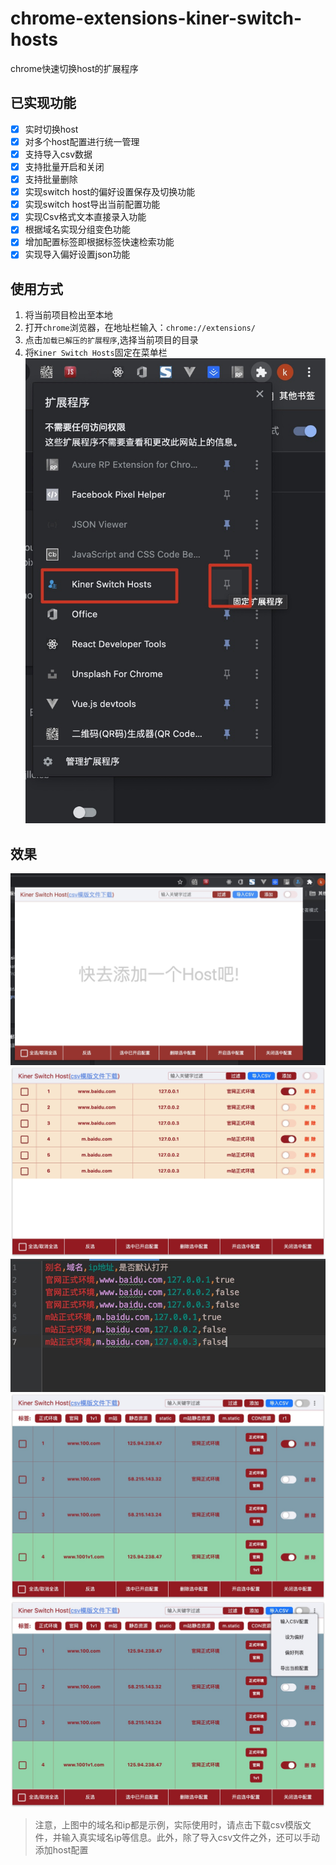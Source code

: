 # chrome-extensions-kiner-switch-hosts
chrome快速切换host的扩展程序

## 已实现功能

- [x] 实时切换host
- [x] 对多个host配置进行统一管理
- [x] 支持导入csv数据
- [x] 支持批量开启和关闭
- [x] 支持批量删除
- [x] 实现switch host的偏好设置保存及切换功能
- [x] 实现switch host导出当前配置功能
- [x] 实现Csv格式文本直接录入功能
- [x] 根据域名实现分组变色功能
- [x] 增加配置标签即根据标签快速检索功能
- [x] 实现导入偏好设置json功能

## 使用方式

1. 将当前项目检出至本地
2. 打开`chrome`浏览器，在地址栏输入：`chrome://extensions/`
3. 点击`加载已解压的扩展程序`,选择当前项目的目录
4. 将`Kiner Switch Hosts`固定在菜单栏
    ![1](./imgs/1.jpg)
    
## 效果

![2](./imgs/2.jpg)
![3](./imgs/3.jpg)
![4](./imgs/4.jpg)
![5](./imgs/5.jpg)
![6](./imgs/6.jpg)

> 注意，上图中的域名和ip都是示例，实际使用时，请点击下载csv模版文件，并输入真实域名ip等信息。此外，除了导入csv文件之外，还可以手动添加host配置

